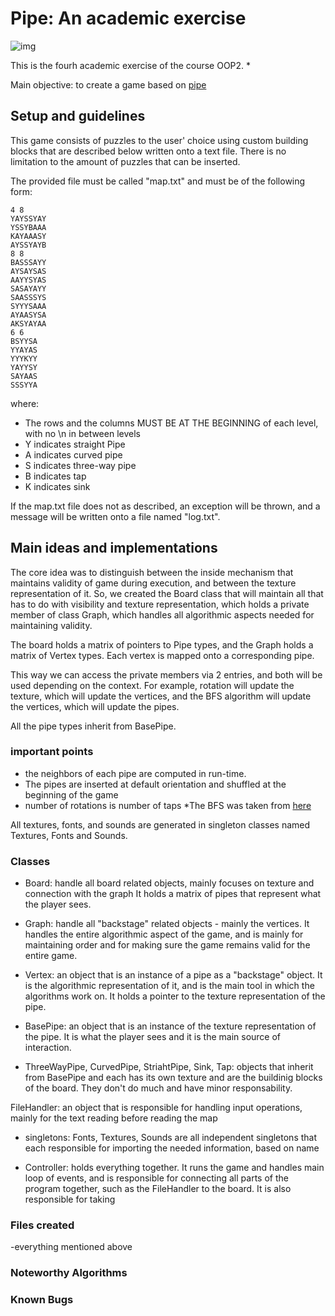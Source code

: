 # Pipe: An academic exercise
![img](https://i.imgur.com/91AFoZg.png)

This is the fourh academic exercise of the course OOP2.
* 

Main objective: to create a game based on [pipe](https://www.crazygames.com/game/pipe)

## Setup and guidelines
This game consists of puzzles to the user' choice using custom building blocks that are described below written onto a text file.
There is no limitation to the amount of puzzles that can be inserted.

The provided file must be called "map.txt" and must be of the following form:

```
4 8
YAYSSYAY
YSSYBAAA
KAYAAASY
AYSSYAYB
8 8
BASSSAYY
AYSAYSAS
AAYYSYAS
SASAYAYY
SAASSSYS
SYYYSAAA
AYAASYSA
AKSYAYAA
6 6
BSYYSA
YYAYAS
YYYKYY
YAYYSY
SAYAAS
SSSYYA
```

where:
* The rows and the columns MUST BE AT THE BEGINNING of each level, with no \n in between levels
* Y indicates straight Pipe
* A indicates curved pipe
* S indicates three-way pipe 
* B indicates tap
* K indicates sink

If the map.txt file does not as described, an exception will be thrown, and a message will be written onto a file named "log.txt".

## Main ideas and implementations

The core idea was to distinguish between the inside mechanism that maintains validity of game during execution, 
and between the texture representation of it. So, we created the Board class that will maintain all that has to do
with visibility and texture representation, which holds a private member of class Graph, which handles all algorithmic aspects needed
for maintaining validity.

The board holds a matrix of pointers to Pipe types, and the Graph holds a matrix of Vertex types. Each vertex is mapped onto
a corresponding pipe.

This way we can access the private members via 2 entries, and both will be used depending on the context.
For example, rotation will update the texture, which will update the vertices, and the BFS algorithm will update the vertices, 
which will update the pipes. 

All the pipe types inherit from BasePipe.

### important points
* the neighbors of each pipe are computed in run-time.
* The pipes are inserted at default orientation and shuffled at the beginning of the game
* number of rotations is number of taps
*The BFS was taken from [here](https://www.geeksforgeeks.org/breadth-first-search-or-bfs-for-a-graph/)

All textures, fonts, and sounds are generated in singleton classes named Textures, Fonts and Sounds.


### Classes

* Board: handle all board related objects, mainly focuses on texture and connection with the graph
	It holds a matrix of pipes that represent what the player sees.

* Graph: handle all "backstage" related objects - mainly the vertices. It handles the entire algorithmic aspect of the game,
and is mainly for maintaining order and for making sure the game remains valid for the entire game.

* Vertex: an object that is an instance of a pipe as a "backstage" object. It is the algorithmic representation of it,
and is the main tool in which the algorithms work on. It holds a pointer to the texture representation of the pipe.

* BasePipe: an object that is an instance of the texture representation of the pipe. It is what the player sees and it is the main
source of interaction. 
 
* ThreeWayPipe, CurvedPipe, StriahtPipe, Sink, Tap: objects that inherit from BasePipe and each has its own texture 
and are the buildinig blocks of the board. They don't do much and have minor responsability.

FileHandler: an object that is responsible for handling input operations, mainly for the text reading before reading the map

* singletons: Fonts, Textures, Sounds are all independent singletons that each responsible for importing the needed information, 
based on name

* Controller: holds everything together. It runs the game and handles main loop of events, and is responsible for connecting all parts
of the program together, such as the FileHandler to the board. It is also responsible for taking 
### Files created
-everything mentioned above

### Noteworthy Algorithms
### Known Bugs

